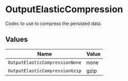 # OutputElasticCompression

Codec to use to compress the persisted data.


## Values

| Name                           | Value                          |
| ------------------------------ | ------------------------------ |
| `OutputElasticCompressionNone` | none                           |
| `OutputElasticCompressionGzip` | gzip                           |
